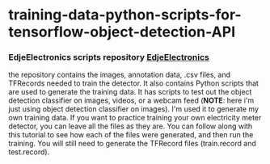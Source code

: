 # training-data-python-scripts-for-tensorflow-object-detection-API

### EdjeElectronics scripts repository  [EdjeElectronics](https://github.com/EdjeElectronics/TensorFlow-Object-Detection-API-Tutorial-Train-Multiple-Objects-Windows-10) 
the repository contains the images, annotation data, .csv files, and TFRecords needed to train the detector. It also contains Python scripts that are used to generate the training data. It has scripts to test out the object detection classifier on images, videos, or a webcam feed (**NOTE**: here i'm just using object detection classifier on images).  I'm used it to generate my own training data. If you want to practice training your own electricity meter detector, you can leave all the files as they are. You can follow along with this tutorial to see how each of the files were generated, and then run the training. You will still need to generate the TFRecord files (train.record and test.record).

